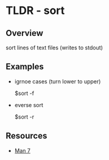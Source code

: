 TLDR - sort
===========

Overview
--------

sort lines of text files (writes to stdout)

Examples
--------

- igrnoe cases (turn lower to upper)

    $sort -f

- everse sort 

    $sort -r

Resources
---------

- [Man 7](http://man7.org/linux/man-pages/man1/sort.1.html)

